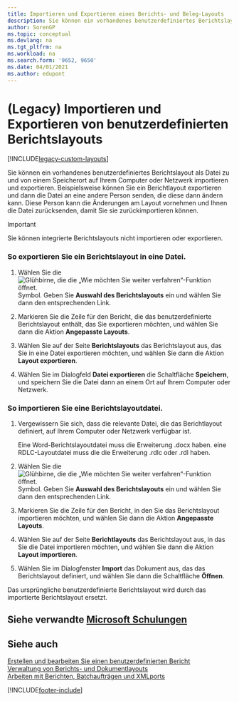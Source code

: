 ```yaml
---
title: Importieren und Exportieren eines Berichts- und Beleg-Layouts
description: Sie können ein vorhandenes benutzerdefiniertes Berichtslayout als Datei zu und von einem Speicherort auf Ihrem Computer oder Netzwerk importieren und exportieren.
author: SorenGP
ms.topic: conceptual
ms.devlang: na
ms.tgt_pltfrm: na
ms.workload: na
ms.search.form: '9652, 9650'
ms.date: 04/01/2021
ms.author: edupont
---
```

# <a name="legacy-import-and-export-custom-report-layouts" />(Legacy) Importieren und Exportieren von benutzerdefinierten Berichtslayouts

[!INCLUDE[legacy-custom-layouts](includes/legacy-custom-layouts.md)]

Sie können ein vorhandenes benutzerdefiniertes Berichtslayout als Datei zu und von einem Speicherort auf Ihrem Computer oder Netzwerk importieren und exportieren. Beispielsweise können Sie ein Berichtlayout exportieren und dann die Datei an eine andere Person senden, die diese dann ändern kann. Diese Person kann die Änderungen am Layout vornehmen und Ihnen die Datei zurücksenden, damit Sie sie zurückimportieren können.  

> [!IMPORTANT]  
>  Sie können integrierte Berichtslayouts nicht importieren oder exportieren.  

### <a name="to-export-a-report-layout-to-a-file" />So exportieren Sie ein Berichtslayout in eine Datei.

1.  Wählen Sie die ![Glühbirne, die die „Wie möchten Sie weiter verfahren“-Funktion öffnet.](media/ui-search/search_small.png "Sagen Sie mir, was Sie tun möchten") Symbol. Geben Sie **Auswahl des Berichtslayouts** ein und wählen Sie dann den entsprechenden Link.  

2.  Markieren Sie die Zeile für den Bericht, die das benutzerdefinierte Berichtslayout enthält, das Sie exportieren möchten, und wählen Sie dann die Aktion **Angepasste Layouts**.  

3.  Wählen Sie auf der Seite **Berichtslayouts** das Berichtslayout aus, das Sie in eine Datei exportieren möchten, und wählen Sie dann die Aktion **Layout exportieren**.  

4.  Wählen Sie im Dialogfeld **Datei exportieren** die Schaltfläche **Speichern**, und speichern Sie die Datei dann an einem Ort auf Ihrem Computer oder Netzwerk.  

### <a name="to-import-a-report-layout-file" />So importieren Sie eine Berichtslayoutdatei.

1.  Vergewissern Sie sich, dass die relevante Datei, die das Berichtlayout definiert, auf Ihrem Computer oder Netzwerk verfügbar ist.  

     Eine Word-Berichtslayoutdatei muss die Erweiterung .docx haben. eine RDLC-Layoutdatei muss die die Erweiterung .rdlc oder .rdl haben.  

2.  Wählen Sie die ![Glühbirne, die die „Wie möchten Sie weiter verfahren“-Funktion öffnet.](media/ui-search/search_small.png "Was möchten Sie tun?") Symbol. Geben Sie **Auswahl des Berichtslayouts** ein und wählen Sie dann den entsprechenden Link.  

3.  Markieren Sie die Zeile für den Bericht, in den Sie das Berichtslayout importieren möchten, und wählen Sie dann die Aktion **Angepasste Layouts**.  

4.  Wählen Sie auf der Seite **Berichtlayouts** das Berichtslayout aus, in das Sie die Datei importieren möchten, und wählen Sie dann die Aktion **Layout importieren**.  

5.  Wählen Sie im Dialogfenster **Import** das Dokument aus, das das Berichtslayout definiert, und wählen Sie dann die Schaltfläche **Öffnen**.  

 Das ursprüngliche benutzerdefinierte Berichtslayout wird durch das importierte Berichtslayout ersetzt.  

## <a name="see-related-microsoft-trainingtrainingmoduleschange-documents-dynamics--business-centralindex" />Siehe verwandte [Microsoft Schulungen](/training/modules/change-documents-dynamics-365-business-central/index)

## <a name="see-also" />Siehe auch

[Erstellen und bearbeiten Sie einen benutzerdefinierten Bericht](ui-how-create-custom-report-layout.md)   
[Verwaltung von Berichts- und Dokumentlayouts](ui-manage-report-layouts.md)  
[Arbeiten mit Berichten, Batchaufträgen und XMLports](ui-work-report.md)    


[!INCLUDE[footer-include](includes/footer-banner.md)]
